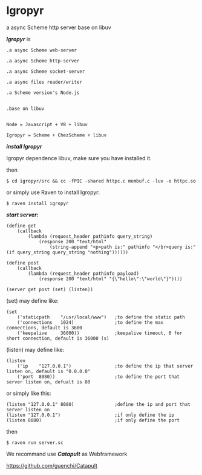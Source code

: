 # Igropyr
a async Scheme http server base on libuv


***Igropyr*** is

```
.a async Scheme web-server

.a async Scheme http-server

.a async Scheme socket-server

.a async files reader/writer

.a Scheme version's Node.js


.base on libuv


Node = Javascript + V8 + libuv

Igropyr = Scheme + ChezScheme + libuv
```

***install Igropyr***

Igropyr dependence libuv, make sure you have installed it.

then 

`$ cd igropyr/src && cc -fPIC -shared httpc.c membuf.c -luv -o httpc.so`

or simply use Raven to install Igropyr:

`$ raven install igropyr`


***start server:***

```
(define get
    (callback
        (lambda (request_header pathinfo query_string)
            (response 200 "text/html"
                (string-append "<p>path is:" pathinfo "</br>query is:" (if query_string query_string "nothing"))))))
                
(define post
    (callback
        (lambda (request_header pathinfo payload)
            (response 200 "text/html" "{\"hello\":\"world\"}"))))

(server get post (set) (listen))
```


(set) may define like:

```
(set 
    ('staticpath    "/usr/local/www")   ;to define the static path    
    ('connections   1024)               ;to define the max connections, default is 3600
    ('keepalive     36000))             ;keepalive timeout, 0 for short connection, default is 36000 (s)
```

(listen) may define like:

```
(listen 
    ('ip    "127.0.0.1")                ;to define the ip that server listen on, default is "0.0.0.0"
    ('port  8080))                      ;to define the port that server listen on, defualt is 80
```

or simply like this:

```
(listen "127.0.0.1" 8080)               ;define the ip and port that server listen on
(listen "127.0.0.1")                    ;if only define the ip
(listen 8080)                           ;if only define the port

```

then

`$ raven run server.sc`


We recommand use ***Catapult*** as Webframework

https://github.com/guenchi/Catapult
